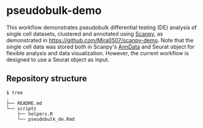 # pseudobulk-demo

This workflow demonstrates pseudobulk differential testing (DE) analysis of single cell datasets,
clustered and annotated using [Scanpy](https://scanpy.readthedocs.io/en/stable/), as demonstrated
in https://github.com/Mira0507/scanpy-demo. Note that the single cell data was stored both in
Scanpy's [AnnData](https://anndata.readthedocs.io/en/stable/) and Seurat object for flexible 
analysis and data visualization. However, the current workflow is designed to use a Seurat object
as input. 

## Repository structure

```
$ tree
.
├── README.md
└── scripts
    ├── helpers.R
    └── pseudobulk_de.Rmd

```


